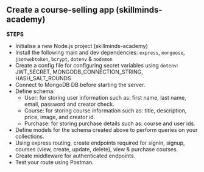 ## Create a course-selling app (skillminds-academy)

**STEPS**

- Initialise a new Node.js project (skillminds-academy)
- Install the following main and dev dependencies: `express`, `mongoose`, `jsonwebtoken`, `bcrypt`, `dotenv` & `nodemon`
- Create a config file for configuring secret variables using `dotenv`: JWT_SECRET, MONGODB_CONNECTION_STRING, HASH_SALT_ROUNDS
- Connect to MongoDB DB before starting the server.
- Define schema:
  - User: for storing user information such as: first name, last name, email, password and creator check.
  - Course: for storing course information such as: title, description, price, image, and creator id.
  - Purchase: for storing purchase details such as: course and user ids.
- Define models for the schema created above to perform queries on your collections.
- Using express routing, create endpoints required for signin, signup, courses (view, create, update, delete), view & purchase courses.
- Create middleware for authenticated endpoints.
- Test your route using Postman.
